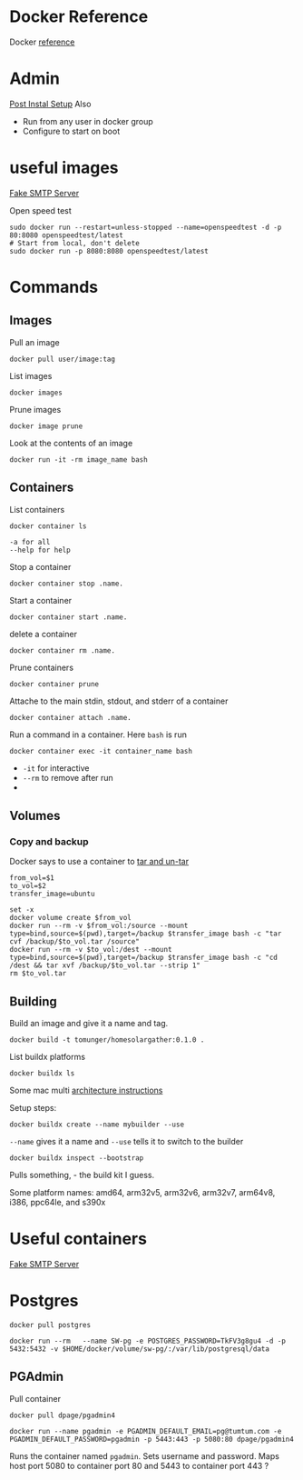 # Docker Reference

Docker [reference](https://docs.docker.com/reference/)

# Admin

[Post Instal Setup](https://docs.docker.com/engine/install/linux-postinstall/)
Also
 * Run from any user in docker group
 * Configure to start on boot


# useful images

[Fake SMTP Server](https://hub.docker.com/r/reachfive/fake-smtp-server)


Open speed test

    sudo docker run --restart=unless-stopped --name=openspeedtest -d -p 80:8080 openspeedtest/latest
    # Start from local, don't delete
    sudo docker run -p 8080:8080 openspeedtest/latest

# Commands

## Images

Pull an image

	docker pull user/image:tag
	

List images

	docker images

Prune images

	docker image prune

Look at the contents of an image

	docker run -it -rm image_name bash



## Containers

List containers

	docker container ls

	-a for all
	--help for help

Stop a container

	docker container stop .name.

Start a container 

	docker container start .name.

delete a container

	docker container rm .name.
	
Prune containers

	docker container prune

Attache to the main stdin, stdout, and stderr of a container

	docker container attach .name.

Run a command in a container.  Here `bash` is run

	docker container exec -it container_name bash 

 * `-it` for interactive
 * `--rm` to remove after run
 * 


## Volumes

### Copy and backup

Docker says to use a container to [tar and un-tar](https://docs.docker.com/storage/volumes/)

	from_vol=$1
	to_vol=$2
	transfer_image=ubuntu

	set -x
	docker volume create $from_vol
	docker run --rm -v $from_vol:/source --mount type=bind,source=$(pwd),target=/backup $transfer_image bash -c "tar cvf /backup/$to_vol.tar /source"
	docker run --rm -v $to_vol:/dest --mount type=bind,source=$(pwd),target=/backup $transfer_image bash -c "cd /dest && tar xvf /backup/$to_vol.tar --strip 1"
	rm $to_vol.tar


## Building

Build an image and give it a name and tag.


	docker build -t tomunger/homesolargather:0.1.0 .


List buildx platforms

	docker buildx ls

Some mac multi [architecture instructions](https://cloudolife.com/2022/03/05/Infrastructure-as-Code-IaC/Container/Docker/Docker-buildx-support-multiple-architectures-images/)

Setup steps:

	docker buildx create --name mybuilder --use

`--name` gives it a name and `--use` tells it to switch to the builder

	docker buildx inspect --bootstrap

Pulls something, - the build kit I guess.

Some platform names:  amd64, arm32v5, arm32v6, arm32v7, arm64v8, i386, ppc64le, and s390x



# Useful containers

[Fake SMTP Server](https://hub.docker.com/r/reachfive/fake-smtp-server)


# Postgres

	docker pull postgres

	docker run --rm   --name SW-pg -e POSTGRES_PASSWORD=TkFV3g8gu4 -d -p 5432:5432 -v $HOME/docker/volume/sw-pg/:/var/lib/postgresql/data

## PGAdmin

Pull container

	docker pull dpage/pgadmin4

	docker run --name pgadmin -e PGADMIN_DEFAULT_EMAIL=pg@tumtum.com -e PGADMIN_DEFAULT_PASSWORD=pgadmin -p 5443:443 -p 5080:80 dpage/pgadmin4

Runs the container named `pgadmin`.  Sets username and password.  Maps host port 5080 to container port 80 and 5443 to container port 443
    ?
